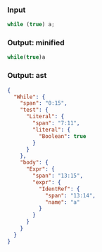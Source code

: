 ### Input
```js parse:stmt
while (true) a;
```

### Output: minified
```js
while(true)a
```

### Output: ast
```json
{
  "While": {
    "span": "0:15",
    "test": {
      "Literal": {
        "span": "7:11",
        "literal": {
          "Boolean": true
        }
      }
    },
    "body": {
      "Expr": {
        "span": "13:15",
        "expr": {
          "IdentRef": {
            "span": "13:14",
            "name": "a"
          }
        }
      }
    }
  }
}
```
